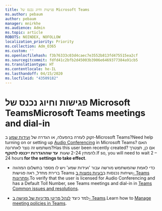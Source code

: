 ```yaml
---
title: פגישות וחיוג נכנס של Microsoft Teams
ms.author: pebaum
author: pebaum
manager: mnirkhe
ms.audience: Admin
ms.topic: article
ROBOTS: NOINDEX, NOFOLLOW
localization_priority: Priority
ms.collection: Adm_O365
ms.custom: ''
ms.openlocfilehash: f3b76333c03d4caec7e3552b813fd475515ea2cf
ms.sourcegitcommit: fdfd41c2bfb2d45003b3906e6469377384a91cb5
ms.translationtype: HT
ms.contentlocale: he-IL
ms.lasthandoff: 04/15/2020
ms.locfileid: "43509182"
---
```

# <a name="microsoft-teams-meetings-and-dial-in"></a><span data-ttu-id="773d8-102">פגישות וחיוג נכנס של Microsoft Teams</span><span class="sxs-lookup"><span data-stu-id="773d8-102">Microsoft Teams meetings and dial-in</span></span>

<span data-ttu-id="773d8-103">זקוק לעזרה בהפעלה, או הגדרה של [ועידות שמע](https://docs.microsoft.com/microsoftteams/audio-conferencing-in-office-365) ב-Microsoft Teams?</span><span class="sxs-lookup"><span data-stu-id="773d8-103">Need help turning on or setting up [Audio Conferencing](https://docs.microsoft.com/microsoftteams/audio-conferencing-in-office-365) in Microsoft Teams?</span></span> <span data-ttu-id="773d8-104">האם משתמש זה נוצר לאחרונה?</span><span class="sxs-lookup"><span data-stu-id="773d8-104">Has this user been recently created?</span></span> <span data-ttu-id="773d8-105">אם כן, תצטרך להמתין 2-24 שעות  **עד שההגדרות ייכנסו לתוקף**.</span><span class="sxs-lookup"><span data-stu-id="773d8-105">If so, you will need to wait 2 – 24 hours **for the settings to take effect**.</span></span>

- <span data-ttu-id="773d8-106">כדי לאמת שהמשתמש מורשה עבור 'ועידות שמע' ויש לו מספר בתשלום המהווה ברירת מחדל, ראה פגישות Teams ושיחות נכנסות ב[בעיות נפוצות ב- Teams ופתרונות](https://docs.microsoft.com/microsoftteams/known-issues).</span><span class="sxs-lookup"><span data-stu-id="773d8-106">To verify that the user is licensed for Audio Conferencing and has a Default Toll Number, see Teams meetings and dial-in in [Teams Common issues and resolutions](https://docs.microsoft.com/microsoftteams/known-issues).</span></span>

- <span data-ttu-id="773d8-107">למד כיצד [לנהל פריטי מדיניות של פגישה ב- Teams](https://docs.microsoft.com/microsoftteams/meeting-policies-in-teams).</span><span class="sxs-lookup"><span data-stu-id="773d8-107">Learn how to [Manage meeting policies in Teams](https://docs.microsoft.com/microsoftteams/meeting-policies-in-teams).</span></span> 
